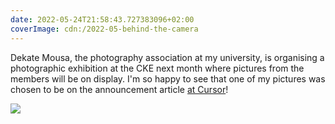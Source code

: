 ```yaml
---
date: 2022-05-24T21:58:43.727383096+02:00
coverImage: cdn:/2022-05-behind-the-camera
---
```


Dekate Mousa, the photography association at my university, is organising a photographic exhibition at the CKE next month where pictures from the members will be on display. I'm so happy to see that one of my pictures was chosen to be on the announcement article [at Cursor](https://www.cursor.tue.nl/en/news/2022/mei/week-4/dekate-mousa-organizes-exhibition-at-cke/)!

![](cdn:/2022-05-behind-the-camera?class=fw)
